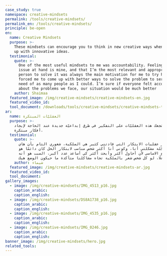 ```yaml
---
case_study: true
namespace: creative-mindsets
permalink: /tools/creative-mindsets/
permalink_en: /tools/creative-mindsets/
principle: be-open
en:
  name: Creative Mindsets
  purpose: >-
    These mindsets can encourage you to think in new creative ways when coming
    up with innovative ideas.
  testimonial:
    quote: >-
      One of the most useful mindsets to me was accountability. Feeling that the
      issue at hand is mine, and that I’m the most relevant and appropriate
      person to solve it was always the main motivation for me to try harder. It
      forced me to come up with better ways to solve the problem to serve the
      need of as many people as I could. I’m sure if everyone felt accountable
      about the problems we face, our situation would be much better
    author: Shaimaa
  featured_image: /img/creative-mindsets/creative-mindsets-en.jpg
  featured_video_id:
  tool_document: /downloads/tools/creative-mindsets/creative-mindsets-tool-en.png
ar:
  name: العقليّات المبتكرة
  purpose: >-
    تشجعك هذه العقليّات على التفكير في طرق إبداعيّة جديدة عند الحاجة لإيجاد
    أفكار مبتكرة.
  testimonial:
    quote: >-
      من أكثر عقليات الابتكار التي فادتني كثير هي الملكية، شعوري التام بأن هاي
      المشكلة مشكلتي أنا، وكوني أنا أكثر شخص مناسب لابتكار الحل كان دائمًا هو
      الدافع الاساسي لأن أحاول أكثر وأبحث أكثر كي أساعد عدد أكبر، السبب هو أنه
      فعلًا، لو كل شخص شعر بالملكية تجاه مشاكلنا متأكدة ما حيكون الوضع هيك
    author: شيماء
  featured_image: /img/creative-mindsets/creative-mindsets-ar.jpg
  featured_video_id:
  tool_document:
gallery_images:
  - image: /img/creative-mindsets/IMG_4513_p16.jpg
    caption_arabic:
    caption_english:
  - image: /img/creative-mindsets/DS8A1738_p16.jpg
    caption_arabic:
    caption_english:
  - image: /img/creative-mindsets/IMG_4535_p16.jpg
    caption_arabic:
    caption_english:
  - image: /img/creative-mindsets/IMG_0246.jpg
    caption_arabic:
    caption_english:
banner_image: /img/creative-mindsets/hero.jpg
related_tools:
---
```


